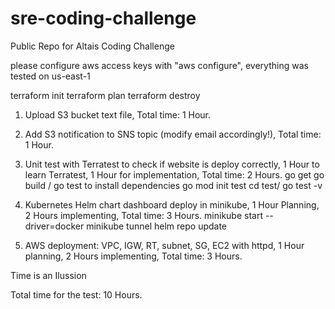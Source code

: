 # sre-coding-challenge
Public Repo for Altais Coding Challenge

please configure aws access keys with "aws configure", everything was tested on us-east-1

terraform init
terraform plan
terraform destroy

1. Upload S3 bucket text file, Total time: 1 Hour.

2. Add S3 notification to SNS topic (modify email accordingly!), Total time: 1 Hour.

3. Unit test with Terratest to check if website is deploy correctly, 1 Hour to learn Terratest, 1 Hour for implementation, Total time: 2 Hours. 
    go get 
    go build / go test to install dependencies 
    go mod init test
    cd test/
    go test -v  

4. Kubernetes Helm chart dashboard deploy in minikube, 1 Hour Planning, 2 Hours implementing, Total time: 3 Hours. 
    minikube start --driver=docker
    minikube tunnel
    helm repo update

5. AWS deployment: VPC, IGW, RT, subnet, SG, EC2 with httpd, 1 Hour planning, 2 Hours implementing, Total time: 3 Hours.


Time is an Ilussion 

Total time for the test: 10 Hours.